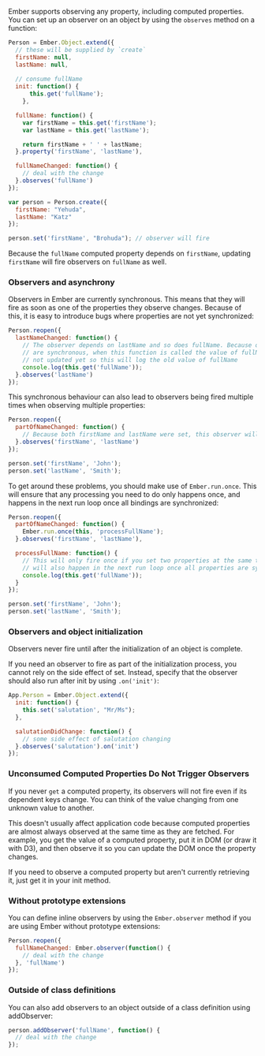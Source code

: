 Ember supports observing any property, including computed properties.
You can set up an observer on an object by using the `observes`
method on a function:

```javascript
Person = Ember.Object.extend({
  // these will be supplied by `create`
  firstName: null,
  lastName: null,
  
  // consume fullName
  init: function() {
	  this.get('fullName');
	},

  fullName: function() {
    var firstName = this.get('firstName');
    var lastName = this.get('lastName');

    return firstName + ' ' + lastName;
  }.property('firstName', 'lastName'),

  fullNameChanged: function() {
    // deal with the change
  }.observes('fullName')
});

var person = Person.create({
  firstName: "Yehuda",
  lastName: "Katz"
});

person.set('firstName', "Brohuda"); // observer will fire
```

Because the `fullName` computed property depends on `firstName`,
updating `firstName` will fire observers on `fullName` as well.


### Observers and asynchrony

Observers in Ember are currently synchronous. This means that they will fire
as soon as one of the properties they observe changes. Because of this, it
is easy to introduce bugs where properties are not yet synchronized:

```javascript
Person.reopen({
  lastNameChanged: function() {
    // The observer depends on lastName and so does fullName. Because observers
    // are synchronous, when this function is called the value of fullName is
    // not updated yet so this will log the old value of fullName
    console.log(this.get('fullName'));
  }.observes('lastName')
});
```

This synchronous behaviour can also lead to observers being fired multiple
times when observing multiple properties:

```javascript
Person.reopen({
  partOfNameChanged: function() {
    // Because both firstName and lastName were set, this observer will fire twice.
  }.observes('firstName', 'lastName')
});

person.set('firstName', 'John');
person.set('lastName', 'Smith');
```

To get around these problems, you should make use of `Ember.run.once`. This will
ensure that any processing you need to do only happens once, and happens in the
next run loop once all bindings are synchronized:

```javascript
Person.reopen({
  partOfNameChanged: function() {
    Ember.run.once(this, 'processFullName');
  }.observes('firstName', 'lastName'),

  processFullName: function() {
    // This will only fire once if you set two properties at the same time, and
    // will also happen in the next run loop once all properties are synchronized
    console.log(this.get('fullName'));
  }
});

person.set('firstName', 'John');
person.set('lastName', 'Smith');
```

### Observers and object initialization

Observers never fire until after the initialization of an object is complete.

If you need an observer to fire as part of the initialization process, you
cannot rely on the side effect of set. Instead, specify that the observer
should also run after init by using `.on('init')`:

```javascript
App.Person = Ember.Object.extend({
  init: function() {
    this.set('salutation', "Mr/Ms");
  },

  salutationDidChange: function() {
    // some side effect of salutation changing
  }.observes('salutation').on('init')
});
```

### Unconsumed Computed Properties Do Not Trigger Observers

If you never `get` a computed property, its observers will not fire even if
its dependent keys change. You can think of the value changing from one unknown
value to another.

This doesn't usually affect application code because computed properties are
almost always observed at the same time as they are fetched. For example, you get
the value of a computed property, put it in DOM (or draw it with D3), and then
observe it so you can update the DOM once the property changes.

If you need to observe a computed property but aren't currently retrieving it,
just get it in your init method.


### Without prototype extensions

You can define inline observers by using the `Ember.observer` method if you
are using Ember without prototype extensions:

```javascript
Person.reopen({
  fullNameChanged: Ember.observer(function() {
    // deal with the change
  }, 'fullName')
});
```

### Outside of class definitions

You can also add observers to an object outside of a class definition
using addObserver:

```javascript
person.addObserver('fullName', function() {
  // deal with the change
});
```
